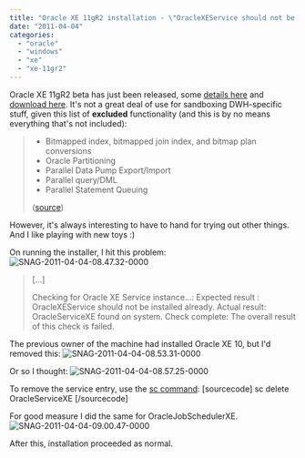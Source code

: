 ```yaml
---
title: "Oracle XE 11gR2 installation - \"OracleXEService should not be installed already\""
date: "2011-04-04"
categories: 
  - "oracle"
  - "windows"
  - "xe"
  - "xe-11gr2"
---
```


Oracle XE 11gR2 beta has just been released, some [details here](http://technology.amis.nl/blog/11785/oracle-xe-11gr2-the-free-express-edition-for-oracle-database-11gr2) and [download here](http://www.oracle.com/technetwork/database/express-edition/11gxe-beta-download-302519.html). It's not a great deal of use for sandboxing DWH-specific stuff, given this list of **excluded** functionality (and this is by no means everything that's not included):

> - Bitmapped index, bitmapped join index, and bitmap plan conversions
> - Oracle Partitioning
> - Parallel Data Pump Export/Import
> - Parallel query/DML
> - Parallel Statement Queuing
> 
> ([source](http://download.oracle.com/docs/cd/E17781_01/license.112/e18068/toc.htm#BABJBGGA))

However, it's always interesting to have to hand for trying out other things. And I like playing with new toys :)

On running the installer, I hit this problem: ![](/images/rnm1978/snag-2011-04-04-08-47-32-0000.png "SNAG-2011-04-04-08.47.32-0000")

> \[...\]
> 
> Checking for Oracle XE Service instance...: Expected result : OracleXEService should not be installed already. Actual result: OracleServiceXE found on system. Check complete: The overall result of this check is failed.

The previous owner of the machine had installed Oracle XE 10, but I'd removed this: ![](/images/rnm1978/snag-2011-04-04-08-53-31-0000.png "SNAG-2011-04-04-08.53.31-0000")

Or so I thought: ![](/images/rnm1978/snag-2011-04-04-08-57-25-0000.png "SNAG-2011-04-04-08.57.25-0000")

To remove the service entry, use the [sc command](http://technet.microsoft.com/en-us/library/cc742045(WS.10).aspx): \[sourcecode\] sc delete OracleServiceXE \[/sourcecode\]

For good measure I did the same for OracleJobSchedulerXE. ![](/images/rnm1978/snag-2011-04-04-09-00-47-0000.png "SNAG-2011-04-04-09.00.47-0000")

After this, installation proceeded as normal.
